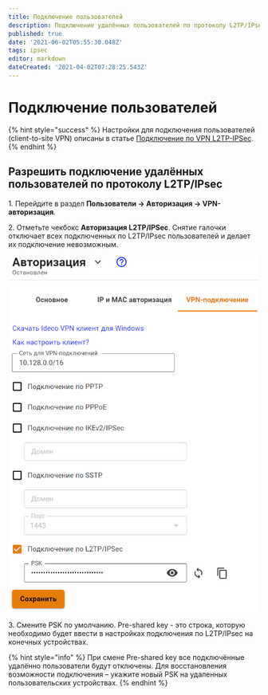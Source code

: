 ```yaml
---
title: Подключение пользователей
description: Подключение удалённых пользователей по протоколу L2TP/IPsec.
published: true
date: '2021-06-02T05:55:30.048Z'
tags: ipsec
editor: markdown
dateCreated: '2021-04-02T07:28:25.543Z'
---
```


# Подключение пользователей

{% hint style="success" %}
Настройки для подключения пользователей \(client-to-site VPN\) описаны в статье [Подключение по VPN L2TP-IPSec](../../client-to-site/l2tp-ipsec.md).
{% endhint %}

## Разрешить подключение удалённых пользователей по протоколу L2TP/IPsec

1\. Перейдите в раздел **Пользователи -&gt; Авторизация -&gt; VPN-авторизация**.

2\. Отметьте чекбокс **Авторизация L2TP/IPSec**. Снятие галочки отключает всех подключенных по L2TP/IPsec пользователей и делает их подключение невозможным.

![](../../../../../.gitbook/assets/auth-l2tp-ipsec.png)

3\. Смените PSK по умолчанию. Pre-shared key - это строка, которую необходимо будет ввести в настройках подключения по L2TP/IPsec на конечных устройствах.

{% hint style="info" %}
При смене Pre-shared key все подключённые удалённо пользователи будут отключены. Для восстановления возможности подключения – укажите новый PSK на удаленных пользовательских устройствах.
{% endhint %}

